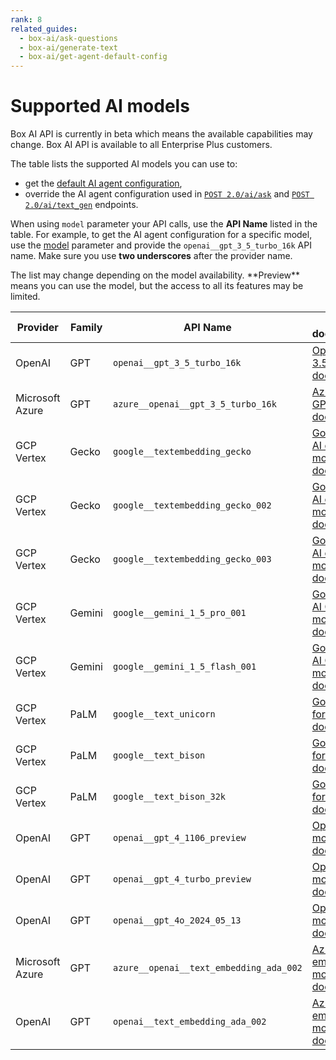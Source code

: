 ```yaml
---
rank: 8
related_guides:
  - box-ai/ask-questions
  - box-ai/generate-text
  - box-ai/get-agent-default-config
---
```


# Supported AI models

<Message type="notice">
Box AI API is currently in beta which means the
available capabilities may change.
Box AI API is available to all Enterprise Plus customers.
</Message>

The table lists the supported AI models you can use to:

  * get the [default AI agent configuration][agent],
  * override the AI agent configuration used in [`POST 2.0/ai/ask`][ask] and [`POST 2.0/ai/text_gen`][text-gen] endpoints.

When using `model` parameter your API calls, use the **API Name** listed in the table.
For example, to get the AI agent configuration for a specific model, use the [model][ai-model] parameter and provide the `openai__gpt_3_5_turbo_16k` API name.
Make sure you use **two underscores** after the provider name.

<Message type='notice'>
The list may change depending on the model availability.
**Preview** means you can use the model, but the access to all its features
may be limited.
</Message>

|Provider | Family |API Name |External documentation| Capability |Availability|
|---------------| ------|-------|-------| ------------| --------|
|OpenAI  | GPT|`openai__gpt_3_5_turbo_16k`|[OpenAI GPT-3.5 model documentation][openai-gpt-3-5-model] |Chat |available|
|Microsoft Azure| GPT|`azure__openai__gpt_3_5_turbo_16k`|[Azure OpenAI GPT-3.5 model documentation][azure-ai-model]|Chat| available|
|GCP Vertex| Gecko  |`google__textembedding_gecko` | [Google Vertex AI embeddings models documentation][vertex-ai-model]|Embeddings| available|
|GCP Vertex |Gecko| `google__textembedding_gecko_002`|[Google Vertex AI embeddings model documentation][vertex-ai-model]|Embeddings| available|
|GCP Vertex|Gecko|`google__textembedding_gecko_003`| [Google Vertex AI embeddings model documentation][vertex-ai-model]|Embeddings| available|
|GCP Vertex| Gemini  |`google__gemini_1_5_pro_001`|[Google Vertex AI Gemini models documentation][vertex-ai-gemini-models]|Chat| preview| 
|GCP Vertex|Gemini|`google__gemini_1_5_flash_001`|[Google Vertex AI Gemini models documentation][vertex-ai-gemini-models]|Chat| preview|
|GCP Vertex|PaLM|`google__text_unicorn`|[Google PaLM 2 for Text model documentation][vertex-text-models]|Chat| available|
|GCP Vertex |PaLM|`google__text_bison`|[Google PaLM 2 for Text model documentation][vertex-text-models]|Chat| available| 
|GCP Vertex |PaLM|`google__text_bison_32k`|[Google PaLM 2 for Text model documentation][vertex-text-models]|Chat| available| 
|OpenAI |GPT|`openai__gpt_4_1106_preview`|[OpenAI GPT-4 models documentation][openai-gpt-4-models]|Chat| available| 
|OpenAI |GPT|`openai__gpt_4_turbo_preview`|[OpenAI GPT-4 models documentation][openai-gpt-4-models]|Chat| available| 
|OpenAI |GPT|`openai__gpt_4o_2024_05_13`|[OpenAI GPT-4 models documentation][openai-gpt-4-models]|Chat| available| 
|Microsoft Azure |GPT|`azure__openai__text_embedding_ada_002`|[Azure OpenAI embeddings models documentation][azure-ai-embeddings]|Embeddings| available| 
|OpenAI |GPT|`openai__text_embedding_ada_002`|[Azure OpenAI embeddings models documentation][openai-embeddings]|Embeddings| available| 

[ask]: e://post_ai_ask
[text-gen]: e://post_ai_text_gen
[agent]: e://get_ai_agent_default
[openai-gpt-3-5-model]: https://platform.openai.com/docs/models/gpt-3-5-turbo
[azure-ai-model]: https://learn.microsoft.com/en-us/azure/ai-services/openai/concepts/models#gpt-35
[vertex-ai-model]: https://cloud.google.com/vertex-ai/generative-ai/docs/learn/models#models
[vertex-ai-gemini-models]: https://cloud.google.com/vertex-ai/generative-ai/docs/learn/models#gemini-models
[vertex-text-models]: https://cloud.google.com/vertex-ai/generative-ai/docs/model-reference/text
[openai-gpt-4-models]: https://platform.openai.com/docs/models/gpt-4-and-gpt-4-turbo
[azure-ai-embeddings]: https://learn.microsoft.com/en-us/azure/ai-services/openai/concepts/models#embeddings
[openai-embeddings]: https://platform.openai.com/docs/models/embeddings
[ai-model]: e://get-ai-agent-default#param-model